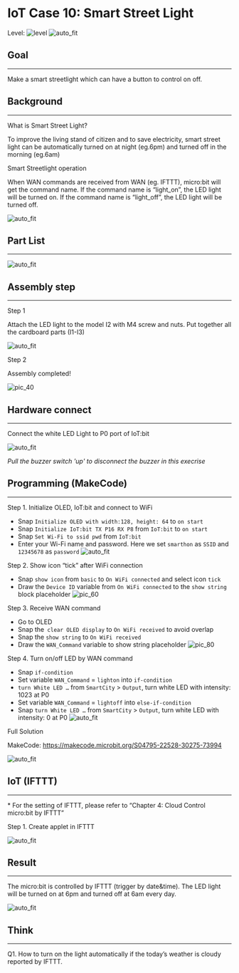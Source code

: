 # IoT Case 10: Smart Street Light

Level: ![level](images/level4.png)
![auto_fit](images/Case10/case-10.png)<P>

## Goal
<HR>

Make a smart streetlight which can have a button to control on off.<BR><P>

## Background
<HR>

<span id="subtitle">What is Smart Street Light?</span><BR><P>
To improve the living stand of citizen and to save electricity, smart street light can be automatically turned on at night (eg.6pm) and turned off in the morning (eg.6am) <BR><P>
<span id="subtitle">Smart Streetlight operation</span><BR><P>
When WAN commands are received from WAN (eg. IFTTT), micro:bit will get the command name. If the command name is “light_on”, the LED light will be turned on. If the command name is “light_off”, the LED light will be turned off.<BR><P>
![auto_fit](images/Case10/Concept-diagram-Case10.png)<P>

## Part List
<HR>

![auto_fit](images/Case10/Case10_parts.png)<P>

## Assembly step
<HR>

<span id="subtitle">Step 1</span><BR><P>
Attach the LED light to the model I2 with M4 screw and nuts. Put together all the cardboard parts (I1-I3)<BR><P>
![auto_fit](images/Case10/Case10_ass1.png)<P>

<span id="subtitle">Step 2</span><BR><P>
Assembly completed!<BR><P>
![pic_40](images/Case10/Case10_ass2.png)<P>


## Hardware connect
<HR>

Connect the white LED Light to P0 port of IoT:bit<BR><P>
![auto_fit](images/Case10/Case10_hardware.png)<P>

*Pull the buzzer switch 'up' to disconnect the buzzer in this execrise*

## Programming (MakeCode)
<HR>

<span id="subtitle">Step 1. Initialize OLED, IoT:bit and connect to WiFi</span><BR><P>
* Snap `Initialize OLED with width:128, height: 64` to `on start`
* Snap `Initialize IoT:bit TX P16 RX P8` from `IoT:bit` to `on start`
* Snap `Set Wi-Fi to ssid pwd` from `IoT:bit`
* Enter your Wi-Fi name and password. Here we set `smarthon` as `SSID` and `12345678` as `password`
![auto_fit](images/Case10/Case10_p1.png)<P>

<span id="subtitle">Step 2. Show icon “tick” after WiFi connection</span><BR><P>
* Snap `show icon` from `basic` to `On WiFi connected` and select icon `tick`
* Draw the `Device ID` variable from `On WiFi connected` to the `show string` block placeholder
![pic_60](images/Case10/Case10_p2.png)<P>

<span id="subtitle">Step 3. Receive WAN command</span><BR><P>
* Go to OLED
* Snap the` clear OLED display` to `On WiFi received` to avoid overlap
* Snap the `show string` to `On WiFi received`
* Draw the `WAN_Command` variable to show string placeholder
![pic_80](images/Case10/Case10_p3.png)<P>

<span id="subtitle">Step 4. Turn on/off LED by WAN command</span><BR><P>
* Snap `if-condition`
* Set variable `WAN_Command` = `lighton` into `if-condition`
* `turn White LED …` from `SmartCity` > `Output`, turn white LED with intensity: 1023 at P0
* Set variable `WAN_Command` = `lightoff` into `else-if-condition` 
* Snap `turn White LED …` from `SmartCity` > `Output`, turn white LED with intensity: 0 at P0
![auto_fit](images/Case10/Case10_p4.png)<P>


<span id="subtitle">Full Solution<BR><P>

MakeCode: <a href="https://makecode.microbit.org/S04795-22528-30275-73994" target="_blank">https://makecode.microbit.org/S04795-22528-30275-73994</a>

![auto_fit](images/Case10/Case10_full_program.png)<P>
<P>


## IoT (IFTTT)
<HR>

<span id="remarks">* For the setting of IFTTT, please refer to “Chapter 4: Cloud Control micro:bit by IFTTT”</span><BR><P>

<span id="subtitle">Step 1. Create applet in IFTTT</span><BR><P>
![auto_fit](images/Case10/Case10_ifttt1.png)<P>


## Result
<HR>

The micro:bit is controlled by IFTTT (trigger by date&time). The LED light will be turned on at 6pm and turned off at 6am every day.<BR><P>
![auto_fit](images/Case10/Case10_result.gif)<P>


## Think
<HR>

Q1. How to turn on the light automatically if the today’s weather is cloudy reported by IFTTT.
